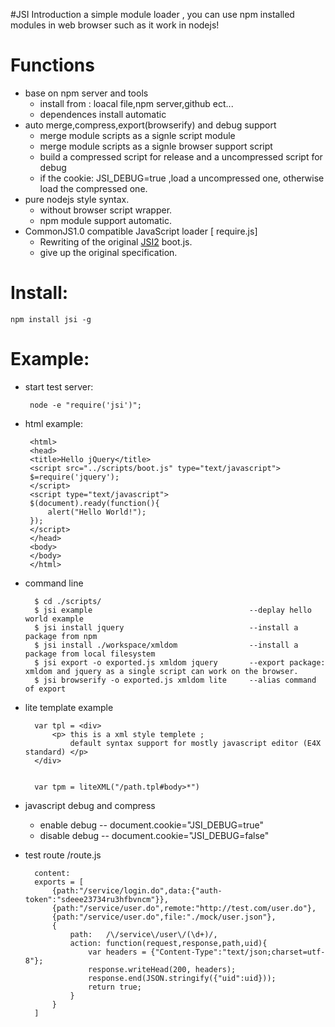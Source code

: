 #JSI Introduction
a simple module  loader , you can use npm installed modules in web browser such as it work in nodejs!

Functions
=====
 * base on npm server and tools
 	* install from : loacal file,npm server,github ect...
 	* dependences install automatic
 * auto merge,compress,export(browserify) and debug support
 	* merge module scripts as a signle script module
 	* merge module scripts as a signle browser support script
 	* build a compressed script for release and a uncompressed script for debug 
 	* if the cookie: JSI_DEBUG=true ,load a uncompressed one, otherwise load the compressed one.
 * pure nodejs style syntax.
	* without browser script wrapper.
 	* npm module support  automatic.
 * CommonJS1.0 compatible JavaScript loader [ require.js]
 	* Rewriting of the original [JSI2](http://www.xidea.org/project/jsi) boot.js.
 	* give up the original specification.
   
Install:
=====
	npm install jsi -g
	
Example:
=====
 * start test server:
 
		node -e "require('jsi')";
		
 * html example:

		<html> 
		<head>
		<title>Hello jQuery</title> 
		<script src="../scripts/boot.js" type="text/javascript">
		$=require('jquery');
		</script> 
		<script type="text/javascript"> 
		$(document).ready(function(){ 
			alert("Hello World!"); 
		}); 
		</script> 
		</head> 
		<body> 
		</body> 
		</html> 
		
* command line

		$ cd ./scripts/
		$ jsi example 									--deplay hello world example
		$ jsi install jquery							--install a package from npm
		$ jsi install ./workspace/xmldom				--install a package from local filesystem
		$ jsi export -o exported.js xmldom jquery		--export package: xmldom and jquery as a single script can work on the browser.
		$ jsi browserify -o exported.js xmldom lite		--alias command of export


* lite template example

		var tpl = <div>
			<p> this is a xml style templete ; 
				default syntax support for mostly javascript editor (E4X standard) </p>
		</div>
		
		
		var tpm = liteXML("/path.tpl#body>*")
		
* javascript debug and compress

	* enable debug
		-- document.cookie="JSI_DEBUG=true"
	* disable debug
		-- document.cookie="JSI_DEBUG=false"

* test route 
		<root>/route.js
		
		content:
		exports = [
			{path:"/service/login.do",data:{"auth-token":"sdeee23734ru3hfbvncm"}},
			{path:"/service/user.do",remote:"http://test.com/user.do"},
			{path:"/service/user.do",file:"./mock/user.json"},
			{
				path:	/\/service\/user\/(\d+)/,
				action:	function(request,response,path,uid){
					var headers = {"Content-Type":"text/json;charset=utf-8"};
					response.writeHead(200, headers); 
					response.end(JSON.stringify({"uid":uid}));
					return true;
				}
			}
		]
